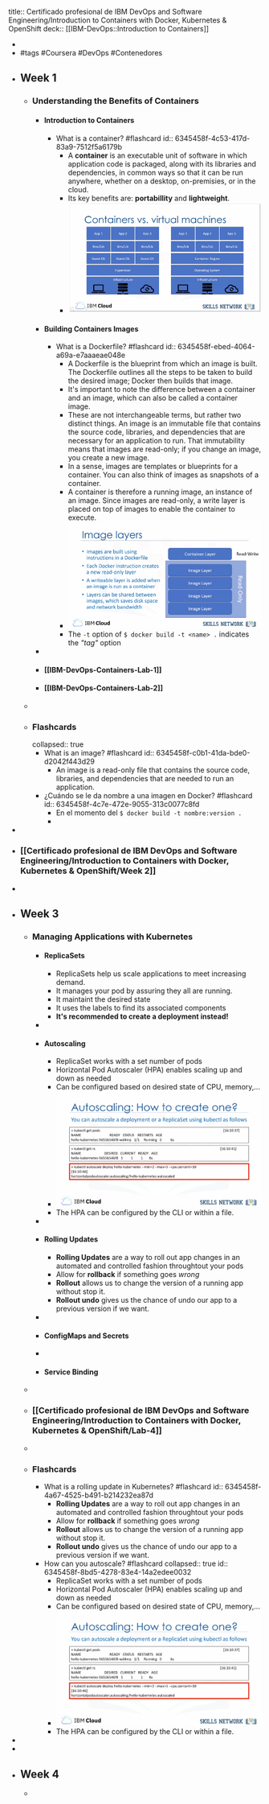 title:: Certificado profesional de IBM DevOps and Software Engineering/Introduction to Containers with Docker, Kubernetes & OpenShift
deck:: [[IBM-DevOps::Introduction to Containers]]

-
- #tags #Coursera #DevOps #Contenedores
- ## Week 1
	- ### Understanding the Benefits of Containers
		- #### Introduction to Containers
			- What is a container? #flashcard
			  id:: 6345458f-4c53-417d-83a9-7512f5a6179b
				- A **container** is an executable unit of software in which application code is packaged, along with its libraries and dependencies, in common ways so that it can be run anywhere, whether on a desktop, on-premisies, or in the cloud.
				- Its key benefits are: **portabillity** and **lightweight**.
				- ![image.png](../assets/image_1659713334665_0.png)
		- #### Building Containers Images
			- What is a Dockerfile? #flashcard
			  id:: 6345458f-ebed-4064-a69a-e7aaaeae048e
				- A Dockerfile is the blueprint from which an image is built. The Dockerfile outlines all the steps to be taken to build the desired image; Docker then builds that image.
				- It's important to note the difference between a container and an image, which can also be called a container image.
				- These are not interchangeable terms, but rather two distinct things. An image is an immutable file that contains the source code, libraries, and dependencies that are necessary for an application to run. That immutability means that images are read-only; if you change an image, you create a new image.
				- In a sense, images are templates or blueprints for a container. You can also think of images as snapshots of a container.
				- A container is therefore a running image, an instance of an image. Since images are read-only, a write layer is placed on top of images to enable the container to execute.
				- ![image.png](../assets/image_1659714500691_0.png)
				- The `-t` option of `$ docker build -t <name> .` indicates the *"tag"* option
		-
		- #### [[IBM-DevOps-Containers-Lab-1]]
		- #### [[IBM-DevOps-Containers-Lab-2]]
	-
	- ### Flashcards
	  collapsed:: true
		- What is an image? #flashcard
		  id:: 6345458f-c0b1-41da-bde0-d2042f443d29
			- An image is a read-only file that contains the source code, libraries, and dependencies that are needed to run an application.
		- ¿Cuándo se le da nombre a una imagen en Docker? #flashcard
		  id:: 6345458f-4c7e-472e-9055-313c0077c8fd
			- En el momento del `$ docker build -t nombre:version .`
			-
-
- ### [[Certificado profesional de IBM DevOps and Software Engineering/Introduction to Containers with Docker, Kubernetes & OpenShift/Week 2]]
-
- ## Week 3
	- ### Managing Applications with Kubernetes
		- #### ReplicaSets
			- ReplicaSets help us scale applications to meet increasing demand.
			- It manages your pod by assuring they all are running.
			- It maintaint the desired state
			- It uses the labels to find its associated components
			- **It's recommended to create a deployment instead!**
		-
		- #### Autoscaling
			- ReplicaSet works with a set number of pods
			- Horizontal Pod Autoscaler (HPA) enables scaling up and down as needed
			- Can be configured based on desired state of CPU, memory,...
			- ![image.png](../assets/image_1663243423582_0.png)
			- The HPA can be configured by the CLI or within a file.
		-
		- #### Rolling Updates
			- **Rolling Updates** are a way to roll out app changes in an automated and controlled fashion throughtout your pods
			- Allow for **rollback** if something goes *wrong*
			- **Rollout** allows us to change the version of a running app without stop it.
			- **Rollout undo** gives us the chance of undo our app to a previous version if we want.
		-
		- #### ConfigMaps and Secrets
		-
		- #### Service Binding
	-
	- ### [[Certificado profesional de IBM DevOps and Software Engineering/Introduction to Containers with Docker, Kubernetes & OpenShift/Lab-4]]
	-
	- ### Flashcards
		- What is a rolling update in Kubernetes? #flashcard
		  id:: 6345458f-4a67-4525-b491-b214232ea87d
			- **Rolling Updates** are a way to roll out app changes in an automated and controlled fashion throughtout your pods
			- Allow for **rollback** if something goes *wrong*
			- **Rollout** allows us to change the version of a running app without stop it.
			- **Rollout undo** gives us the chance of undo our app to a previous version if we want.
		- How can you autoscale? #flashcard
		  collapsed:: true
		  id:: 6345458f-8bd5-4278-83e4-14a2edee0032
			- ReplicaSet works with a set number of pods
			- Horizontal Pod Autoscaler (HPA) enables scaling up and down as needed
			- Can be configured based on desired state of CPU, memory,...
			- ![image.png](../assets/image_1663243423582_0.png)
			- The HPA can be configured by the CLI or within a file.
-
-
- ## Week 4
	-